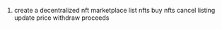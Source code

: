 1. create a decentralized nft marketplace
   list nfts
   buy nfts
   cancel listing
   update price
   withdraw proceeds
